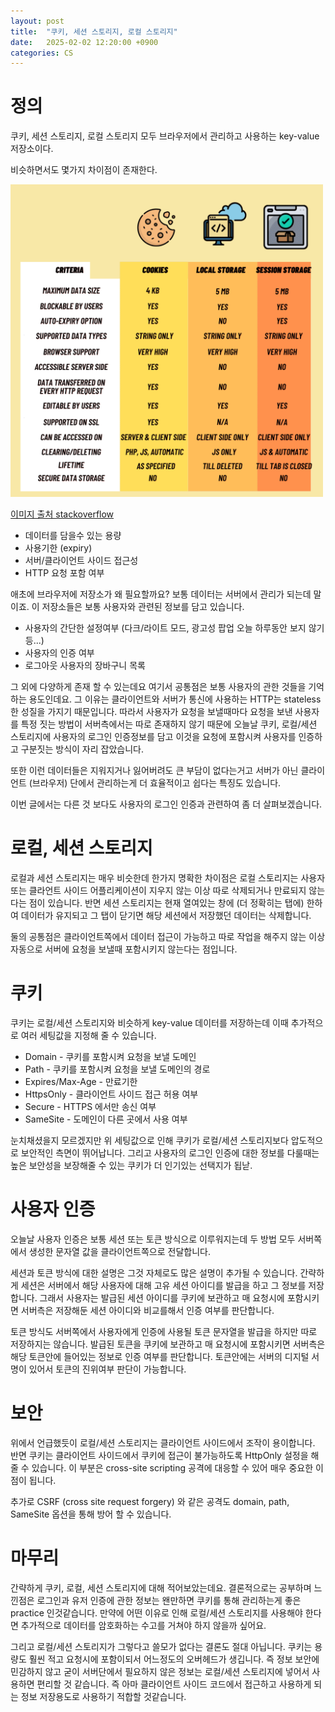 ```yaml
---
layout: post
title:  "쿠키, 세션 스토리지, 로컬 스토리지"
date:   2025-02-02 12:20:00 +0900
categories: CS
---
```

# 정의
쿠키, 세션 스토리지, 로컬 스토리지 모두 브라우저에서 관리하고 사용하는 key-value 저장소이다.

비슷하면서도 몇가지 차이점이 존재한다.

<!-- ![comparison-table](/assets/images/cookie-session-local-comp-table.png) -->
<img src="/assets/images/cookie-session-local-comp-table.png" alt="comparison-table" width="500"/>

[이미지 출처 stackoverflow](https://stackoverflow.com/questions/19867599/what-is-the-difference-between-localstorage-sessionstorage-session-and-cookies)

* 데이터를 담을수 있는 용량
* 사용기한 (expiry)
* 서버/클라이언트 사이드 접근성
* HTTP 요청 포함 여부

애초에 브라우저에 저장소가 왜 필요할까요? 보통 데이터는 서버에서 관리가 되는데 말이죠.
이 저장소들은 보통 사용자와 관련된 정보를 담고 있습니다. 

* 사용자의 간단한 설정여부 (다크/라이트 모드, 광고성 팝업 오늘 하루동안 보지 않기 등...)
* 사용자의 인증 여부
* 로그아웃 사용자의 장바구니 목록

그 외에 다양하게 존재 할 수 있는데요 여기서 공통점은 보통 사용자의 관한 것들을 기억하는 용도인데요.
그 이유는 클라이언트와 서버가 통신에 사용하는 HTTP는 stateless 한 성질을 가지기 때문입니다.
따라서 사용자가 요청을 보낼때마다 요청을 보낸 사용자를 특정 짓는 방법이 서버측에서는 따로 존재하지 
않기 때문에 오늘날 쿠키, 로컬/세션 스토리지에 사용자의 로그인 인증정보를 담고 이것을 요청에 포함시켜
사용자를 인증하고 구분짓는 방식이 자리 잡았습니다.

또한 이런 데이터들은 지워지거나 잃어버려도 큰 부담이 없다는거고 서버가 아닌 클라이언트 (브라우저) 단에서
관리하는게 더 효율적이고 쉽다는 특징도 있습니다.

이번 글에서는 다른 것 보다도 사용자의 로그인 인증과 관련하여 좀 더 살펴보겠습니다.

# 로컬, 세션 스토리지
로컬과 세션 스토리지는 매우 비슷한데 한가지 명확한 차이점은 로컬 스토리지는 사용자 또는 클라언트 사이드
어플리케이션이 지우지 않는 이상 따로 삭제되거나 만료되지 않는다는 점이 있습니다. 반면 세션 스토리지는
현재 열여있는 창에 (더 정확히는 탭에) 한하여 데이터가 유지되고 그 탭이 닫기면 해당 세션에서 저장했던
데이터는 삭제합니다.

둘의 공통점은 클라이언트쪽에서 데이터 접근이 가능하고 따로 작업을 해주지 않는 이상 자동으로 서버에 요청을
보낼때 포함시키지 않는다는 점입니다.

# 쿠키
쿠키는 로컬/세션 스토리지와 비슷하게 key-value 데이터를 저장하는데 이때 추가적으로 여러 세팅값을 지정해
줄 수 있습니다.

* Domain - 쿠키를 포함시켜 요청을 보낼 도메인
* Path - 쿠키를 포함시켜 요청을 보낼 도메인의 경로
* Expires/Max-Age - 만료기한
* HttpsOnly - 클라이언트 사이드 접근 허용 여부
* Secure - HTTPS 에서만 송신 여부
* SameSite - 도메인이 다른 곳에서 사용 여부

눈치채셨을지 모르겠지만 위 세팅값으로 인해 쿠키가 로컬/세션 스토리지보다 압도적으로 보안적인 측면이 뛰어납니다.
그리고 사용자의 로그인 인증에 대한 정보를 다룰때는 높은 보안성을 보장해줄 수 있는 쿠키가 더 인기있는 선택지가
됩낟.

# 사용자 인증
오늘날 사용자 인증은 보통 세션 또는 토큰 방식으로 이루워지는데 두 방법 모두 서버쪽에서 생성한 문자열 값을 클라이언트쪽으로
전달합니다. 

세션과 토큰 방식에 대한 설명은 그것 자체로도 많은 설명이 추가될 수 있습니다. 간략하게 세션은 서버에서 해당 사용자에 대해
고유 세션 아이디를 발급을 하고 그 정보를 저장합니다. 그래서 사용자는 발급된 세션 아이디를 쿠키에 보관하고 매 요청시에
포함시키면 서버측은 저장해둔 세션 아이디와 비교를해서 인증 여부를 판단합니다.

토큰 방식도 서버쪽에서 사용자에게 인증에 사용될 토큰 문자열을 발급을 하지만 따로 저장하지는 않습니다. 발급된 토큰을 쿠키에 보관하고
매 요청시에 포함시키면 서버측은 해당 토큰안에 들어있는 정보로 인증 여부를 판단합니다. 토큰안에는 서버의 디지털 서명이 있어서
토큰의 진위여부 판단이 가능합니다.

# 보안
위에서 언급했듯이 로컬/세션 스토리지는 클라이언트 사이드에서 조작이 용이합니다. 반면 쿠키는 클라이언트 사이드에서
쿠키에 접근이 불가능하도록 HttpOnly 설정을 해줄 수 있습니다. 이 부분은 cross-site scripting 공격에
대응할 수 있어 매우 중요한 이점이 됩니다.

추가로 CSRF (cross site request forgery) 와 같은 공격도 domain, path, SameSite 옵션을 통해 
방어 할 수 있습니다.

# 마무리
간략하게 쿠키, 로컬, 세션 스토리지에 대해 적어보았는데요. 결론적으로는
공부하며 느낀점은 로그인과 유저 인증에 관한 정보는 왠만하면 쿠키를 통해 관리하는게 좋은 practice 인것같습니다. 
만약에 어떤 이유로 인해 로컬/세션 스토리지를 사용해야 한다면 추가적으로 데이터를 암호화하는 수고를 거쳐야 하지 않을까 싶어요.

그리고 로컬/세션 스토리지가 그렇다고 쓸모가 없다는 결론도 절대 아닙니다. 쿠키는 용량도 훨씬 적고 요청시에 포함이되서 
어느정도의 오버헤드가 생깁니다. 즉 정보 보안에 민감하지 않고 굳이 서버단에서 필요하지 않은 정보는 로컬/세션 스토리지에
넣어서 사용하면 편리할 것 같습니다. 즉 아마 클라이언트 사이드 코드에서 접근하고 사용하게 되는 정보 저장용도로 사용하기 적합할 것같습니다.
